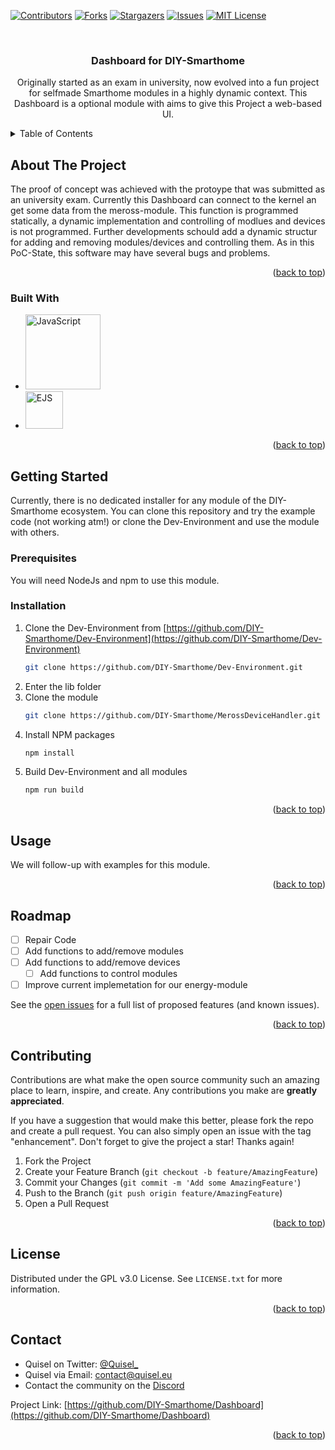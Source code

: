 <!-- Improved compatibility of back to top link: See: https://github.com/othneildrew/Best-README-Template/pull/73 -->
<a name="readme-top"></a>

[![Contributors][contributors-shield]][contributors-url]
[![Forks][forks-shield]][forks-url]
[![Stargazers][stars-shield]][stars-url]
[![Issues][issues-shield]][issues-url]
[![MIT License][license-shield]][license-url]



<!-- PROJECT LOGO -->
<br />
<div align="center">
  <!--<a href="https://github.com/DIY-Smarthome/Dashboard">
    <img src="images/logo.png" alt="Logo" width="80" height="80">
  </a>-->

<h3 align="center">Dashboard for DIY-Smarthome</h3>
  <p align="center">
    Originally started as an exam in university, now evolved into a fun project for selfmade Smarthome modules in a highly dynamic context. This Dashboard is a optional module with aims to give this Project a web-based UI.
    <br />
    <!--<a href="https://github.com/DIY-Smarthome/Dashboard"><strong>Explore the docs »</strong></a>
    <br />
    <br />
    <a href="https://github.com/DIY-Smarthome/Dashboard">View Demo</a>
    ·
    <a href="https://github.com/DIY-Smarthome/Dashboard/issues">Report Bug</a>
    ·
    <a href="https://github.com/DIY-Smarthome/Dashboard/issues">Request Feature</a>-->
  </p>
</div>



<!-- TABLE OF CONTENTS -->
<details>
  <summary>Table of Contents</summary>
  <ol>
    <li>
      <a href="#about-the-project">About The Project</a>
      <ul>
        <li><a href="#built-with">Built With</a></li>
      </ul>
    </li>
    <li>
      <a href="#getting-started">Getting Started</a>
      <ul>
        <li><a href="#prerequisites">Prerequisites</a></li>
        <li><a href="#installation">Installation</a></li>
      </ul>
    </li>
    <li><a href="#usage">Usage</a></li>
    <li><a href="#roadmap">Roadmap</a></li>
    <li><a href="#contributing">Contributing</a></li>
    <li><a href="#license">License</a></li>
    <li><a href="#contact">Contact</a></li>
    <li><a href="#acknowledgments">Acknowledgments</a></li>
  </ol>
</details>



<!-- ABOUT THE PROJECT -->
## About The Project

<!--[![Product Name Screen Shot][product-screenshot]](https://example.com)-->

The proof of concept was achieved with the protoype that was submitted as an university exam.
Currently this Dashboard can connect to the kernel an get some data from the meross-module. 
This function is programmed statically, a dynamic implementation and controlling of modlues and devices is not programmed.
Further developments schould add a dynamic structur for adding and removing modules/devices and controlling them.
As in this PoC-State, this software may have several bugs and problems.

<p align="right">(<a href="#readme-top">back to top</a>)</p>



### Built With

* <img src="https://www.javascript.com/etc.clientlibs/pluralsight/clientlibs/clientlib-main/resources/images/js-logo.png" width="120" alt="JavaScript">
* <img src="https://ejs.co/favicon.svg" width="60" alt="EJS">

<p align="right">(<a href="#readme-top">back to top</a>)</p>



<!-- GETTING STARTED -->
## Getting Started

Currently, there is no dedicated installer for any module of the DIY-Smarthome ecosystem. You can clone this repository and try the example code (not working atm!) or clone the Dev-Environment and use the module with others.

### Prerequisites

You will need NodeJs and npm to use this module.

### Installation

1. Clone the Dev-Environment from [https://github.com/DIY-Smarthome/Dev-Environment](https://github.com/DIY-Smarthome/Dev-Environment)
   ```sh
   git clone https://github.com/DIY-Smarthome/Dev-Environment.git
   ```
2. Enter the lib folder
3. Clone the module
    ```sh
   git clone https://github.com/DIY-Smarthome/MerossDeviceHandler.git
   ```
4. Install NPM packages
   ```sh
   npm install
   ```
5. Build Dev-Environment and all modules
    ```sh
   npm run build
   ```

<p align="right">(<a href="#readme-top">back to top</a>)</p>



<!-- USAGE EXAMPLES -->
## Usage

We will follow-up with examples for this module.

<p align="right">(<a href="#readme-top">back to top</a>)</p>



<!-- ROADMAP -->
## Roadmap

- [ ] Repair Code
- [ ] Add functions to add/remove modules
- [ ] Add functions to add/remove devices
    - [ ] Add functions to control modules
- [ ] Improve current implemetation for our energy-module

See the [open issues](https://github.com/DIY-Smarthome/Dashboard/issues) for a full list of proposed features (and known issues).

<p align="right">(<a href="#readme-top">back to top</a>)</p>



<!-- CONTRIBUTING -->
## Contributing

Contributions are what make the open source community such an amazing place to learn, inspire, and create. Any contributions you make are **greatly appreciated**.

If you have a suggestion that would make this better, please fork the repo and create a pull request. You can also simply open an issue with the tag "enhancement".
Don't forget to give the project a star! Thanks again!

1. Fork the Project
2. Create your Feature Branch (`git checkout -b feature/AmazingFeature`)
3. Commit your Changes (`git commit -m 'Add some AmazingFeature'`)
4. Push to the Branch (`git push origin feature/AmazingFeature`)
5. Open a Pull Request

<p align="right">(<a href="#readme-top">back to top</a>)</p>



<!-- LICENSE -->
## License

Distributed under the GPL v3.0 License. See `LICENSE.txt` for more information.

<p align="right">(<a href="#readme-top">back to top</a>)</p>



<!-- CONTACT -->
## Contact

- Quisel on Twitter: [@Quisel_](https://twitter.com/@Quisel_)
- Quisel via Email: contact@quisel.eu
- Contact the community on the [Discord](https://discord.gg/dEekZny)

Project Link: [https://github.com/DIY-Smarthome/Dashboard](https://github.com/DIY-Smarthome/Dashboard)

<p align="right">(<a href="#readme-top">back to top</a>)</p>

<!-- MARKDOWN LINKS & IMAGES -->
<!-- https://www.markdownguide.org/basic-syntax/#reference-style-links -->
[contributors-shield]: https://img.shields.io/github/contributors/DIY-Smarthome/Dashboard.svg?style=for-the-badge
[contributors-url]: https://github.com/DIY-Smarthome/Dashboard/graphs/contributors
[forks-shield]: https://img.shields.io/github/forks/DIY-Smarthome/Dashboard.svg?style=for-the-badge
[forks-url]: https://github.com/DIY-Smarthome/Dashboard/network/members
[stars-shield]: https://img.shields.io/github/stars/DIY-Smarthome/Dashboard.svg?style=for-the-badge
[stars-url]: https://github.com/DIY-Smarthome/Dashboard/stargazers
[issues-shield]: https://img.shields.io/github/issues/DIY-Smarthome/Dashboard.svg?style=for-the-badge
[issues-url]: https://github.com/DIY-Smarthome/Dashboard/issues
[license-shield]: https://img.shields.io/github/license/DIY-Smarthome/Dashboard.svg?style=for-the-badge
[license-url]: https://github.com/DIY-Smarthome/Dashboard/blob/master/LICENSE.md
[TypeScript.org]: https://img.shields.io/badge/TypeScript-0769AD?style=for-the-badge&logo=typescript&logoColor=white
[TypeScript-url]: https://typescript.org

